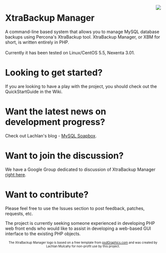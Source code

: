 <p><img src='http://xtrabackup-manager.googlecode.com/svn/wiki/images/xbm-logo-256.png' align='right' />
<h1>XtraBackup Manager</h1>
A command-line based system that allows you to manage MySQL database backups using Percona's XtraBackup tool. XtraBackup Manager, or XBM for short, is written entirely in PHP.<br>
<br>
Currently it has been tested on Linux/CentOS 5.5, Nexenta 3.01.<br>
</p>


# Looking to get started? #

If you are looking to have a play with the project, you should check out the QuickStartGuide in the Wiki.

# Want the latest news on development progress? #

Check out Lachlan's blog - [MySQL Soapbox](http://mysqlsoapbox.blogspot.com/).

# Want to join the discussion? #

We have a Google Group dedicated to discussion of XtraBackup Manager [right here](http://groups.google.com/group/xtrabackup-mgr).

# Want to contribute? #

Please feel free to use the Issues section to post feedback, patches, requests, etc.

The project is currently seeking someone experienced in developing PHP web front ends who would like to assist in developing a web-based GUI interface to the existing PHP objects.

<p align='center'>
<font size='1'>The XtraBackup Manager logo is based on a free template from <a href='http://www.psdgraphics.com'>psdGraphics.com</a> and was created by Lachlan Mulcahy for non-profit use by this project.</font>
</p>